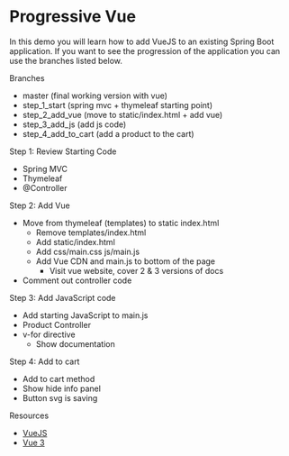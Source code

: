 # Progressive Vue

In this demo you will learn how to add VueJS to an existing Spring Boot application. If you want to see the progression
of the application you can use the branches listed below.

Branches

  - master (final working version with vue)
  - step_1_start (spring mvc + thymeleaf starting point)
  - step_2_add_vue (move to static/index.html + add vue)
  - step_3_add_js (add js code)
  - step_4_add_to_cart (add a product to the cart)

Step 1: Review Starting Code

- Spring MVC
- Thymeleaf 
- @Controller

Step 2: Add Vue

- Move from thymeleaf (templates) to static index.html
    - Remove templates/index.html
    - Add static/index.html
    - Add css/main.css js/main.js
    - Add Vue CDN and main.js to bottom of the page
      - Visit vue website, cover 2 & 3 versions of docs
- Comment out controller code

Step 3: Add JavaScript code

- Add starting JavaScript to main.js
- Product Controller
- v-for directive
  - Show documentation

Step 4: Add to cart

- Add to cart method
- Show hide info panel
- Button svg is saving

Resources

- [VueJS](https://vuejs.org/)
- [Vue 3](https://v3.vuejs.org/)
